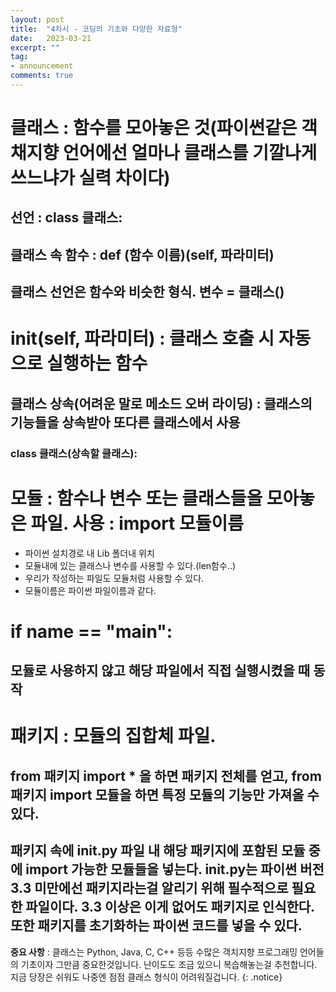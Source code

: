 ```yaml
---
layout: post
title:  "4차시 - 코딩의 기초와 다양한 자료형"
date:   2023-03-21
excerpt: ""
tag:
- announcement
comments: true
---
```


# 클래스 : 함수를 모아놓은 것(파이썬같은 객채지향 언어에선 얼마나 클래스를 기깔나게 쓰느냐가 실력 차이다)

## 선언 : class 클래스:
## 클래스 속 함수 : def (함수 이름)(self, 파라미터)
## 클래스 선언은 함수와 비슷한 형식. 변수 = 클래스()

# __init__(self, 파라미터) : 클래스 호출 시 자동으로 실행하는 함수

## 클래스 상속(어려운 말로 메소드 오버 라이딩) : 클래스의 기능들을 상속받아 또다른 클래스에서 사용
### class 클래스(상속할 클래스):


# 모듈 : 함수나 변수 또는 클래스들을 모아놓은 파일. 사용 : import 모듈이름
* 파이썬 설치경로 내 Lib 폴더내 위치
* 모듈내에 있는 클래스나 변수를 사용할 수 있다.(len함수..)
* 우리가 작성하는 파일도 모듈처럼 사용할 수 있다.
* 모듈이름은 파이썬 파일이름과 같다.

# if __name__ == "__main__":
## 모듈로 사용하지 않고 해당 파일에서 직접 실행시켰을 때 동작

# 패키지 : 모듈의 집합체 파일.
## from 패키지 import * 을 하면 패키지 전체를 얻고, from 패키지 import 모듈을 하면 특정 모듈의 기능만 가져올 수 있다.
## 패키지 속에 __init__.py 파일 내 해당 패키지에 포함된 모듈 중에 import 가능한 모듈들을 넣는다. __init__.py는 파이썬 버전 3.3 미만에선 패키지라는걸 알리기 위해 필수적으로 필요한 파일이다. 3.3 이상은 이게 없어도 패키지로 인식한다. 또한 패키지를 초기화하는 파이썬 코드를 넣을 수 있다.

**중요 사항** : 클래스는 Python, Java, C, C++ 등등 수많은 객치지향 프로그래밍 언어들의 기초이자 그만큼 중요한것입니다. 난이도도 조금 있으니 복습해놓는걸 추천합니다. 지금 당장은 쉬워도 나중엔 점점 클래스 형식이 어려워질겁니다.
{: .notice}
